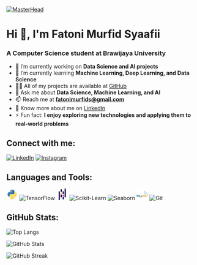 [![MasterHead](https://komarev.com/ghpvc/?username=tonimurfid&label=Profile%20views&color=0e75b6&style=flat)](https://github.com/tonimurfid)

# Hi 👋, I'm Fatoni Murfid Syaafii
### A Computer Science student at Brawijaya University

- 🔭 I’m currently working on **Data Science and AI projects**
- 🌱 I’m currently learning **Machine Learning, Deep Learning, and Data Science**
- 👨‍💻 All of my projects are available at [GitHub](https://github.com/tonimurfid)
- 💬 Ask me about **Data Science, Machine Learning, and AI**
- 📫 Reach me at **fatonimurfids@gmail.com**
- 📄 Know more about me on [LinkedIn](https://id.linkedin.com/in/fatoni-murfid-syaafii)
- ⚡ Fun fact: **I enjoy exploring new technologies and applying them to real-world problems**

## Connect with me:
[![LinkedIn](https://raw.githubusercontent.com/rahuldkjain/github-profile-readme-generator/master/src/images/icons/Social/linked-in-alt.svg)](https://linkedin.com/in/fatoni-murfid-syaafii)
[![Instagram](https://raw.githubusercontent.com/rahuldkjain/github-profile-readme-generator/master/src/images/icons/Social/instagram.svg)](https://instagram.com/your_instagram_username)

## Languages and Tools:
<p align="left">
  <img src="https://raw.githubusercontent.com/devicons/devicon/master/icons/python/python-original.svg" alt="Python" width="30" height="30"/>
  <img src="https://www.vectorlogo.zone/logos/tensorflow/tensorflow-icon.svg" alt="TensorFlow" width="30" height="30"/>
  <img src="https://raw.githubusercontent.com/devicons/devicon/2ae2a900d2f041da66e950e4d48052658d850630/icons/pandas/pandas-original.svg" alt="Pandas" width="30" height="30"/>
  <img src="https://upload.wikimedia.org/wikipedia/commons/0/05/Scikit_learn_logo_small.svg" alt="Scikit-Learn" width="30" height="30"/>
  <img src="https://seaborn.pydata.org/_images/logo-mark-lightbg.svg" alt="Seaborn" width="30" height="30"/>
  <img src="https://raw.githubusercontent.com/devicons/devicon/master/icons/mysql/mysql-original-wordmark.svg" alt="MySQL" width="30" height="30"/>
  <img src="https://www.vectorlogo.zone/logos/git-scm/git-scm-icon.svg" alt="Git" width="30" height="30"/>
</p>

## GitHub Stats:
![Top Langs](https://github-readme-stats.vercel.app/api/top-langs?username=tonimurfid&show_icons=true&theme=dracula&locale=en&layout=compact)

![GitHub Stats](https://github-readme-stats.vercel.app/api?username=tonimurfid&show_icons=true&theme=dracula&locale=en)

![GitHub Streak](https://github-readme-streak-stats.herokuapp.com/?user=tonimurfid&theme=dracula)
